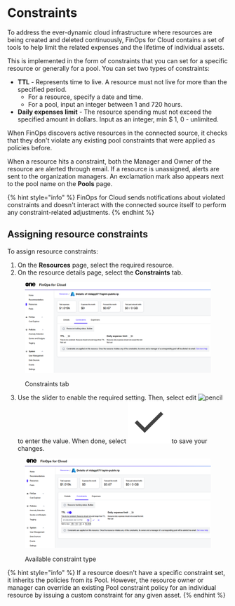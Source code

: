 # Constraints

To address the ever-dynamic cloud infrastructure where resources are being created and deleted continuously, FinOps for Cloud contains a set of tools to help limit the related expenses and the lifetime of individual assets.&#x20;

This is implemented in the form of constraints that you can set for a specific resource or generally for a pool. You can set two types of constraints:

* **TTL** - Represents time to live. A resource must not live for more than the specified period.&#x20;
  * For a resource, specify a date and time.&#x20;
  * For a pool, input an integer between 1 and 720 hours.
* **Daily expenses limit** - The resource spending must not exceed the specified amount in dollars. Input as an integer, min $ 1, 0 - unlimited.

When FinOps discovers active resources in the connected source, it checks that they don't violate any existing pool constraints that were applied as policies before.

When a resource hits a constraint, both the Manager and Owner of the resource are alerted through email. If a resource is unassigned, alerts are sent to the organization managers. An exclamation mark also appears next to the pool name on the **Pools** page.

{% hint style="info" %}
FinOps for Cloud sends notifications about violated constraints and doesn't interact with the connected source itself to perform any constraint-related adjustments.
{% endhint %}

## Assigning resource constraints <a href="#resources-constraints" id="resources-constraints"></a>

To assign resource constraints:

1. On the **Resources** page, select the required resource.
2. On the resource details page, select the **Constraints** tab.

<figure><img src="../../../.gitbook/assets/resources_constraints.png" alt=""><figcaption><p>Constraints tab</p></figcaption></figure>

3. Use the slider to enable the required setting. Then, select edit ![pencil](https://hystax.com/documentation/optscale/_static/screens/resource_constraints/pencil.png) to enter the value. When done, select <img src="../../../.gitbook/assets/icon_check.png" alt="pencil" data-size="line"> to save your changes.

<figure><img src="../../../.gitbook/assets/resources_constraints_tab.png" alt=""><figcaption><p>Available constraint type</p></figcaption></figure>

{% hint style="info" %}
If a resource doesn't have a specific constraint set, it inherits the policies from its Pool. However, the resource owner or manager can override an existing Pool constraint policy for an individual resource by issuing a custom constraint for any given asset.
{% endhint %}
